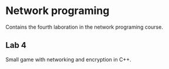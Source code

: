 # Network programing
Contains the fourth laboration in the network programing course.

## Lab 4 
Small game with networking and encryption in C++.
